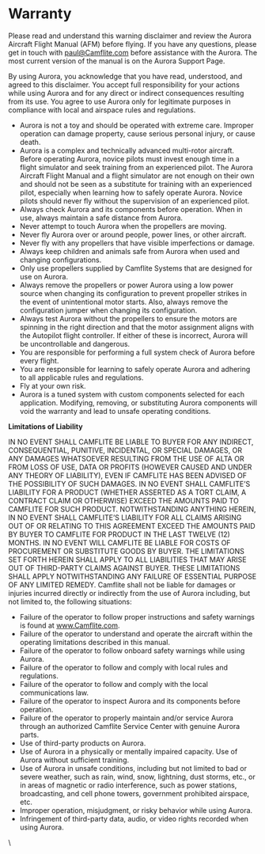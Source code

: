# Warranty

Please read and understand this warning disclaimer and review the Aurora Aircraft Flight Manual (AFM) before flying. If you have any questions, please get in touch with paul@Camflite.com before assistance with the Aurora. The most current version of the manual is on the Aurora Support Page.

By using Aurora, you acknowledge that you have read, understood, and agreed to this disclaimer. You accept full responsibility for your actions while using Aurora and for any direct or indirect consequences resulting from its use. You agree to use Aurora only for legitimate purposes in compliance with local and airspace rules and regulations.

* Aurora is not a toy and should be operated with extreme care. Improper operation can damage property, cause serious personal injury, or cause death.
* Aurora is a complex and technically advanced multi-rotor aircraft. Before operating Aurora, novice pilots must invest enough time in a flight simulator and seek training from an experienced pilot. The Aurora Aircraft Flight Manual and a flight simulator are not enough on their own and should not be seen as a substitute for training with an experienced pilot, especially when learning how to safely operate Aurora. Novice pilots should never fly without the supervision of an experienced pilot.
* Always check Aurora and its components before operation. When in use, always maintain a safe distance from Aurora.
* Never attempt to touch Aurora when the propellers are moving.
* Never fly Aurora over or around people, power lines, or other aircraft.
* Never fly with any propellers that have visible imperfections or damage.
* Always keep children and animals safe from Aurora when used and changing configurations.
* Only use propellers supplied by Camflite Systems that are designed for use on Aurora.
* Always remove the propellers or power Aurora using a low power source when changing its configuration to prevent propeller strikes in the event of unintentional motor starts. Also, always remove the configuration jumper when changing its configuration.
* Always test Aurora without the propellers to ensure the motors are spinning in the right direction and that the motor assignment aligns with the Autopilot flight controller. If either of these is incorrect, Aurora will be uncontrollable and dangerous.
* You are responsible for performing a full system check of Aurora before every flight.
* You are responsible for learning to safely operate Aurora and adhering to all applicable rules and regulations.
* Fly at your own risk.
* Aurora is a tuned system with custom components selected for each application. Modifying, removing, or substituting Aurora components will void the warranty and lead to unsafe operating conditions.

**Limitations of Liability**

IN NO EVENT SHALL CAMFLITE BE LIABLE TO BUYER FOR ANY INDIRECT, CONSEQUENTIAL, PUNITIVE, INCIDENTAL, OR SPECIAL DAMAGES, OR ANY DAMAGES WHATSOEVER RESULTING FROM THE USE OF ALTA OR FROM LOSS OF USE, DATA OR PROFITS (HOWEVER CAUSED AND UNDER ANY THEORY OF LIABILITY), EVEN IF CAMFLITE HAS BEEN ADVISED OF THE POSSIBILITY OF SUCH DAMAGES. IN NO EVENT SHALL CAMFLITE’S LIABILITY FOR A PRODUCT (WHETHER ASSERTED AS A TORT CLAIM, A CONTRACT CLAIM OR OTHERWISE) EXCEED THE AMOUNTS PAID TO CAMFLITE FOR SUCH PRODUCT. NOTWITHSTANDING ANYTHING HEREIN, IN NO EVENT SHALL CAMFLITE’S LIABILITY FOR ALL CLAIMS ARISING OUT OF OR RELATING TO THIS AGREEMENT EXCEED THE AMOUNTS PAID BY BUYER TO CAMFLITE FOR PRODUCT IN THE LAST TWELVE (12) MONTHS. IN NO EVENT WILL CAMFLITE BE LIABLE FOR COSTS OF PROCUREMENT OR SUBSTITUTE GOODS BY BUYER. THE LIMITATIONS SET FORTH HEREIN SHALL APPLY TO ALL LIABILITIES THAT MAY ARISE OUT OF THIRD-PARTY CLAIMS AGAINST BUYER. THESE LIMITATIONS SHALL APPLY NOTWITHSTANDING ANY FAILURE OF ESSENTIAL PURPOSE OF ANY LIMITED REMEDY. Camflite shall not be liable for damages or injuries incurred directly or indirectly from the use of Aurora including, but not limited to, the following situations:

* Failure of the operator to follow proper instructions and safety warnings is found at www.Camflite.com.
* Failure of the operator to understand and operate the aircraft within the operating limitations described in this manual.
* Failure of the operator to follow onboard safety warnings while using Aurora.
* Failure of the operator to follow and comply with local rules and regulations.
* Failure of the operator to follow and comply with the local communications law.
* Failure of the operator to inspect Aurora and its components before operation.
* Failure of the operator to properly maintain and/or service Aurora through an authorized Camflite Service Center with genuine Aurora parts.
* Use of third-party products on Aurora.
* Use of Aurora in a physically or mentally impaired capacity. Use of Aurora without sufficient training.
* Use of Aurora in unsafe conditions, including but not limited to bad or severe weather, such as rain, wind, snow, lightning, dust storms, etc., or in areas of magnetic or radio interference, such as power stations, broadcasting, and cell phone towers, government prohibited airspace, etc.
* Improper operation, misjudgment, or risky behavior while using Aurora.
* Infringement of third-party data, audio, or video rights recorded when using Aurora.

\
